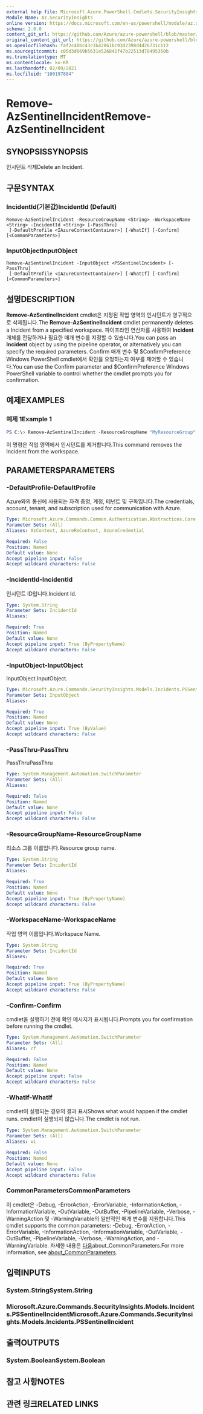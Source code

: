 ```yaml
---
external help file: Microsoft.Azure.PowerShell.Cmdlets.SecurityInsights.dll-Help.xml
Module Name: Az.SecurityInsights
online version: https://docs.microsoft.com/en-us/powershell/module/az.securityinsights/remove-azsentinelincident
schema: 2.0.0
content_git_url: https://github.com/Azure/azure-powershell/blob/master/src/SecurityInsights/SecurityInsights/help/Remove-AzSentinelIncident.md
original_content_git_url: https://github.com/Azure/azure-powershell/blob/master/src/SecurityInsights/SecurityInsights/help/Remove-AzSentinelIncident.md
ms.openlocfilehash: faf2c40bc43c1b42861bc93d2398d4d26731c112
ms.sourcegitcommit: c05d3d669b5631e526841f47b22513d78495350b
ms.translationtype: MT
ms.contentlocale: ko-KR
ms.lasthandoff: 02/09/2021
ms.locfileid: "100197884"
---
```

# <span data-ttu-id="94f24-101">Remove-AzSentinelIncident</span><span class="sxs-lookup"><span data-stu-id="94f24-101">Remove-AzSentinelIncident</span></span>

## <span data-ttu-id="94f24-102">SYNOPSIS</span><span class="sxs-lookup"><span data-stu-id="94f24-102">SYNOPSIS</span></span>
<span data-ttu-id="94f24-103">인시던트 삭제</span><span class="sxs-lookup"><span data-stu-id="94f24-103">Delete an Incident.</span></span>

## <span data-ttu-id="94f24-104">구문</span><span class="sxs-lookup"><span data-stu-id="94f24-104">SYNTAX</span></span>

### <span data-ttu-id="94f24-105">IncidentId(기본값)</span><span class="sxs-lookup"><span data-stu-id="94f24-105">IncidentId (Default)</span></span>
```
Remove-AzSentinelIncident -ResourceGroupName <String> -WorkspaceName <String> -IncidentId <String> [-PassThru]
 [-DefaultProfile <IAzureContextContainer>] [-WhatIf] [-Confirm] [<CommonParameters>]
```

### <span data-ttu-id="94f24-106">InputObject</span><span class="sxs-lookup"><span data-stu-id="94f24-106">InputObject</span></span>
```
Remove-AzSentinelIncident -InputObject <PSSentinelIncident> [-PassThru]
 [-DefaultProfile <IAzureContextContainer>] [-WhatIf] [-Confirm] [<CommonParameters>]
```

## <span data-ttu-id="94f24-107">설명</span><span class="sxs-lookup"><span data-stu-id="94f24-107">DESCRIPTION</span></span>
<span data-ttu-id="94f24-108">**Remove-AzSentinelIncident** cmdlet은 지정된 작업 영역의 인시던트가 영구적으로 삭제됩니다.</span><span class="sxs-lookup"><span data-stu-id="94f24-108">The **Remove-AzSentinelIncident** cmdlet permanently deletes a Incident from a specified workspace.</span></span>
<span data-ttu-id="94f24-109">파이프라인 연산자를 사용하여 **Incident** 개체를 전달하거나 필요한 매개 변수를 지정할 수 있습니다.</span><span class="sxs-lookup"><span data-stu-id="94f24-109">You can pass an **Incident** object by using the pipeline operator, or alternatively you can specify the required parameters.</span></span>
<span data-ttu-id="94f24-110">Confirm 매개 변수 및 $ConfirmPreference Windows PowerShell cmdlet에서 확인을 요청하는지 여부를 제어할 수 있습니다.</span><span class="sxs-lookup"><span data-stu-id="94f24-110">You can use the Confirm parameter and $ConfirmPreference Windows PowerShell variable to control whether the cmdlet prompts you for confirmation.</span></span>

## <span data-ttu-id="94f24-111">예제</span><span class="sxs-lookup"><span data-stu-id="94f24-111">EXAMPLES</span></span>

### <span data-ttu-id="94f24-112">예제 1</span><span class="sxs-lookup"><span data-stu-id="94f24-112">Example 1</span></span>
```powershell
PS C:\> Remove-AzSentinelIncident -ResourceGroupName "MyResourceGroup" -WorkspaceName "MyWorkspaceName" -IncidentId "MyIncidentId"
```

<span data-ttu-id="94f24-113">이 명령은 작업 영역에서 인시던트를 제거합니다.</span><span class="sxs-lookup"><span data-stu-id="94f24-113">This command removes the Incident from the workspace.</span></span>

## <span data-ttu-id="94f24-114">PARAMETERS</span><span class="sxs-lookup"><span data-stu-id="94f24-114">PARAMETERS</span></span>

### <span data-ttu-id="94f24-115">-DefaultProfile</span><span class="sxs-lookup"><span data-stu-id="94f24-115">-DefaultProfile</span></span>
<span data-ttu-id="94f24-116">Azure와의 통신에 사용되는 자격 증명, 계정, 테넌트 및 구독입니다.</span><span class="sxs-lookup"><span data-stu-id="94f24-116">The credentials, account, tenant, and subscription used for communication with Azure.</span></span>

```yaml
Type: Microsoft.Azure.Commands.Common.Authentication.Abstractions.Core.IAzureContextContainer
Parameter Sets: (All)
Aliases: AzContext, AzureRmContext, AzureCredential

Required: False
Position: Named
Default value: None
Accept pipeline input: False
Accept wildcard characters: False
```

### <span data-ttu-id="94f24-117">-IncidentId</span><span class="sxs-lookup"><span data-stu-id="94f24-117">-IncidentId</span></span>
<span data-ttu-id="94f24-118">인시던트 ID입니다.</span><span class="sxs-lookup"><span data-stu-id="94f24-118">Incident Id.</span></span>

```yaml
Type: System.String
Parameter Sets: IncidentId
Aliases:

Required: True
Position: Named
Default value: None
Accept pipeline input: True (ByPropertyName)
Accept wildcard characters: False
```

### <span data-ttu-id="94f24-119">-InputObject</span><span class="sxs-lookup"><span data-stu-id="94f24-119">-InputObject</span></span>
<span data-ttu-id="94f24-120">InputObject.</span><span class="sxs-lookup"><span data-stu-id="94f24-120">InputObject.</span></span>

```yaml
Type: Microsoft.Azure.Commands.SecurityInsights.Models.Incidents.PSSentinelIncident
Parameter Sets: InputObject
Aliases:

Required: True
Position: Named
Default value: None
Accept pipeline input: True (ByValue)
Accept wildcard characters: False
```

### <span data-ttu-id="94f24-121">-PassThru</span><span class="sxs-lookup"><span data-stu-id="94f24-121">-PassThru</span></span>
<span data-ttu-id="94f24-122">PassThru</span><span class="sxs-lookup"><span data-stu-id="94f24-122">PassThru</span></span>

```yaml
Type: System.Management.Automation.SwitchParameter
Parameter Sets: (All)
Aliases:

Required: False
Position: Named
Default value: None
Accept pipeline input: False
Accept wildcard characters: False
```

### <span data-ttu-id="94f24-123">-ResourceGroupName</span><span class="sxs-lookup"><span data-stu-id="94f24-123">-ResourceGroupName</span></span>
<span data-ttu-id="94f24-124">리소스 그룹 이름입니다.</span><span class="sxs-lookup"><span data-stu-id="94f24-124">Resource group name.</span></span>

```yaml
Type: System.String
Parameter Sets: IncidentId
Aliases:

Required: True
Position: Named
Default value: None
Accept pipeline input: True (ByPropertyName)
Accept wildcard characters: False
```

### <span data-ttu-id="94f24-125">-WorkspaceName</span><span class="sxs-lookup"><span data-stu-id="94f24-125">-WorkspaceName</span></span>
<span data-ttu-id="94f24-126">작업 영역 이름입니다.</span><span class="sxs-lookup"><span data-stu-id="94f24-126">Workspace Name.</span></span>

```yaml
Type: System.String
Parameter Sets: IncidentId
Aliases:

Required: True
Position: Named
Default value: None
Accept pipeline input: True (ByPropertyName)
Accept wildcard characters: False
```

### <span data-ttu-id="94f24-127">-Confirm</span><span class="sxs-lookup"><span data-stu-id="94f24-127">-Confirm</span></span>
<span data-ttu-id="94f24-128">cmdlet을 실행하기 전에 확인 메시지가 표시됩니다.</span><span class="sxs-lookup"><span data-stu-id="94f24-128">Prompts you for confirmation before running the cmdlet.</span></span>

```yaml
Type: System.Management.Automation.SwitchParameter
Parameter Sets: (All)
Aliases: cf

Required: False
Position: Named
Default value: None
Accept pipeline input: False
Accept wildcard characters: False
```

### <span data-ttu-id="94f24-129">-WhatIf</span><span class="sxs-lookup"><span data-stu-id="94f24-129">-WhatIf</span></span>
<span data-ttu-id="94f24-130">cmdlet이 실행되는 경우의 결과 표시</span><span class="sxs-lookup"><span data-stu-id="94f24-130">Shows what would happen if the cmdlet runs.</span></span>
<span data-ttu-id="94f24-131">cmdlet이 실행되지 않습니다.</span><span class="sxs-lookup"><span data-stu-id="94f24-131">The cmdlet is not run.</span></span>

```yaml
Type: System.Management.Automation.SwitchParameter
Parameter Sets: (All)
Aliases: wi

Required: False
Position: Named
Default value: None
Accept pipeline input: False
Accept wildcard characters: False
```

### <span data-ttu-id="94f24-132">CommonParameters</span><span class="sxs-lookup"><span data-stu-id="94f24-132">CommonParameters</span></span>
<span data-ttu-id="94f24-133">이 cmdlet은 -Debug, -ErrorAction, -ErrorVariable, -InformationAction, -InformationVariable, -OutVariable, -OutBuffer, -PipelineVariable, -Verbose, -WarningAction 및 -WarningVariable의 일반적인 매개 변수를 지원합니다.</span><span class="sxs-lookup"><span data-stu-id="94f24-133">This cmdlet supports the common parameters: -Debug, -ErrorAction, -ErrorVariable, -InformationAction, -InformationVariable, -OutVariable, -OutBuffer, -PipelineVariable, -Verbose, -WarningAction, and -WarningVariable.</span></span> <span data-ttu-id="94f24-134">자세한 내용은 [다음](http://go.microsoft.com/fwlink/?LinkID=113216)about_CommonParameters.</span><span class="sxs-lookup"><span data-stu-id="94f24-134">For more information, see [about_CommonParameters](http://go.microsoft.com/fwlink/?LinkID=113216).</span></span>

## <span data-ttu-id="94f24-135">입력</span><span class="sxs-lookup"><span data-stu-id="94f24-135">INPUTS</span></span>

### <span data-ttu-id="94f24-136">System.String</span><span class="sxs-lookup"><span data-stu-id="94f24-136">System.String</span></span>
### <span data-ttu-id="94f24-137">Microsoft.Azure.Commands.SecurityInsights.Models.Incidents.PSSentinelIncident</span><span class="sxs-lookup"><span data-stu-id="94f24-137">Microsoft.Azure.Commands.SecurityInsights.Models.Incidents.PSSentinelIncident</span></span>
## <span data-ttu-id="94f24-138">출력</span><span class="sxs-lookup"><span data-stu-id="94f24-138">OUTPUTS</span></span>

### <span data-ttu-id="94f24-139">System.Boolean</span><span class="sxs-lookup"><span data-stu-id="94f24-139">System.Boolean</span></span>
## <span data-ttu-id="94f24-140">참고 사항</span><span class="sxs-lookup"><span data-stu-id="94f24-140">NOTES</span></span>

## <span data-ttu-id="94f24-141">관련 링크</span><span class="sxs-lookup"><span data-stu-id="94f24-141">RELATED LINKS</span></span>
